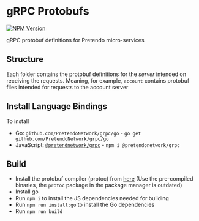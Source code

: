 # gRPC Protobufs

[![NPM Version](https://img.shields.io/npm/v/%40pretendonetwork%2Fgrpc)](https://www.npmjs.com/package/@pretendonetwork/grpc)

gRPC protobuf definitions for Pretendo micro-services

## Structure

Each folder contains the protobuf definitions for the _server_ intended on receiving the requests. Meaning, for example, `account` contains protobuf files intended for requests to the account server

## Install Language Bindings

To install

- Go: `github.com/PretendoNetwork/grpc/go` - `go get github.com/PretendoNetwork/grpc/go`
- JavaScript: [`@pretendnetwork/grpc`](https://www.npmjs.com/package/@pretendonetwork/grpc) - `npm i @pretendonetwork/grpc`

## Build

- Install the protobuf compiler (protoc) from [here](https://grpc.io/docs/protoc-installation/#install-pre-compiled-binaries-any-os) (Use the pre-compiled binaries, the `protoc` package in the package manager is outdated)
- Install go
- Run `npm i` to install the JS dependencies needed for building
- Run `npm run install:go` to install the Go dependencies
- Run `npm run build`
